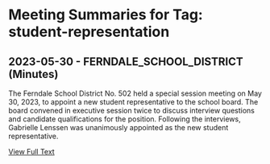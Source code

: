# Meeting Summaries for Tag: student-representation

## 2023-05-30 - FERNDALE_SCHOOL_DISTRICT (Minutes)

The Ferndale School District No. 502 held a special session meeting on May 30, 2023, to appoint a new student representative to the school board.  The board convened in executive session twice to discuss interview questions and candidate qualifications for the position. Following the interviews, Gabrielle Lenssen was unanimously appointed as the new student representative.

[View Full Text](https://raw.githubusercontent.com/CivicLens/WashingtonStateSchoolBoardExplorer/refs/heads/main/data/countries/usa/states/wa/counties/whatcom/school_boards/ferndale_school_district/2023/2023-05-30-minutes.txt)

